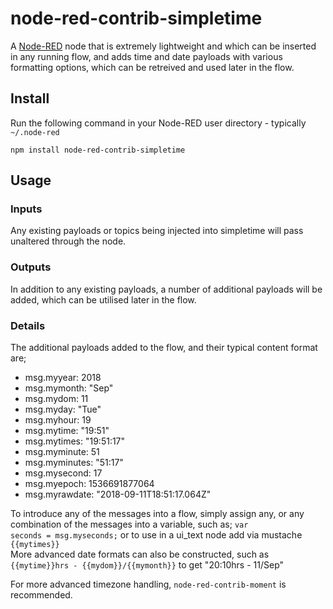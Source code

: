 node-red-contrib-simpletime
====================

A <a href="http://nodered.org" target="_new">Node-RED</a> node that is extremely lightweight and which can be inserted in any running flow, and adds time and date payloads with various formatting options, which can be retreived and used later in the flow.

Install
-------

Run the following command in your Node-RED user directory - typically `~/.node-red`

    npm install node-red-contrib-simpletime


Usage
-----


### Inputs

Any existing payloads or topics being injected into simpletime will pass unaltered through the node.

### Outputs

In addition to any existing payloads, a number of additional payloads will be added, which can be utilised later in the flow.

### Details

The additional payloads added to the flow, and their typical content format are;

* msg.myyear: 2018
* msg.mymonth: "Sep"
* msg.mydom: 11
* msg.myday: "Tue"
* msg.myhour: 19
* msg.mytime: "19:51"
* msg.mytimes: "19:51:17"
* msg.myminute: 51
* msg.myminutes: "51:17"
* msg.mysecond: 17
* msg.myepoch: 1536691877064
* msg.myrawdate: "2018-09-11T18:51:17.064Z"

To introduce any of the messages into a flow, simply assign any, or any combination of the messages into a variable, such as; <code>var seconds = msg.myseconds;</code> or to use in a ui_text node add via mustache <code>{{mytimes}}</code>  
More advanced date formats can also be constructed, such as <code>{{mytime}}hrs - {{mydom}}/{{mymonth}}</code> to get "20:10hrs - 11/Sep"

For more advanced timezone handling, <code>node-red-contrib-moment</code> is recommended.
